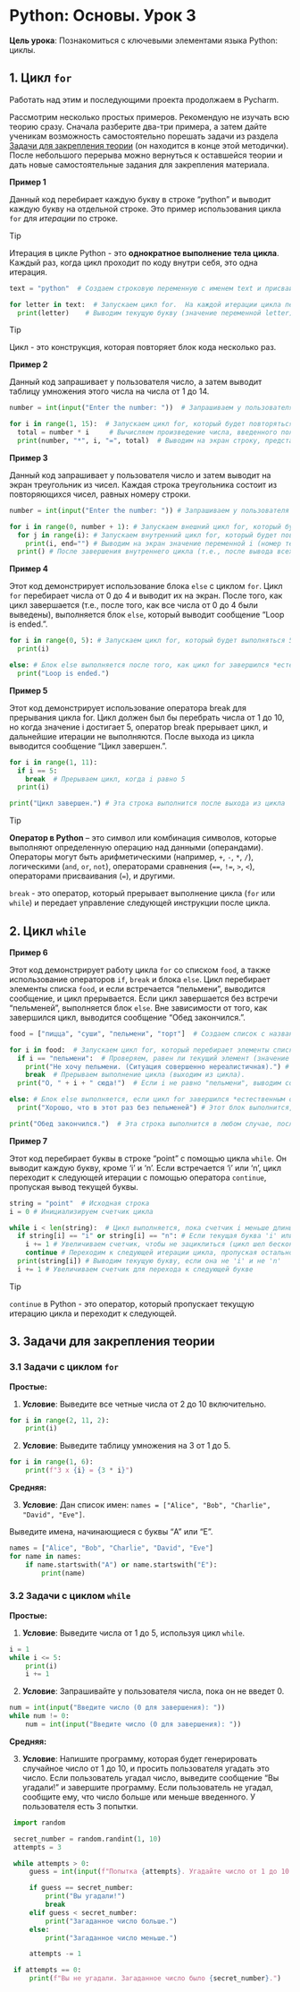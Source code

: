 # Python: Основы. Урок 3

**Цель урока**: Познакомиться с ключевыми элементами языка Python: циклы.

## 1. Цикл `for`

Работать над этим и последующими проекта продолжаем в Pycharm.

Рассмотрим несколько простых примеров. Рекомендую не изучать всю теорию сразу. Сначала разберите два-три примера, а затем дайте ученикам возможность самостоятельно порешать задачи из раздела [Задачи для закрепления теории](#3-задачи-для-закрепления-теории) (он находится в конце этой методички). После небольшого перерыва можно вернуться к оставшейся теории и дать новые самостоятельные задания для закрепления материала.

**Пример 1**

Данный код перебирает каждую букву в строке “python” и выводит каждую букву на отдельной строке. Это пример использования цикла `for` для *итерации* по строке.

>[!TIP]
> Итерация в цикле Python - это **однократное выполнение тела цикла**. Каждый раз, когда цикл проходит по коду внутри себя, это одна итерация.

```python
text = "python"  # Создаем строковую переменную с именем text и присваиваем ей значение "python"

for letter in text:  # Запускаем цикл for.  На каждой итерации цикла переменная letter будет принимать значение следующей буквы из строки text
  print(letter)    # Выводим текущую букву (значение переменной letter) на экран.  Каждая буква будет выведена на новой строке.
```

>[!TIP]
>Цикл - это конструкция, которая повторяет блок кода несколько раз.

**Пример 2**

Данный код запрашивает у пользователя число, а затем выводит таблицу умножения этого числа на числа от 1 до 14.

```python
number = int(input("Enter the number: "))  # Запрашиваем у пользователя число и преобразуем введенное значение в целое число (int). Результат сохраняем в переменной number.

for i in range(1, 15):  # Запускаем цикл for, который будет повторяться 14 раз. Переменная i будет принимать значения от 1 до 14 (не включая 15).
  total = number * i     # Вычисляем произведение числа, введенного пользователем (number), на текущее значение переменной i. Результат сохраняем в переменной total.
  print(number, "*", i, "=", total)  # Выводим на экран строку, представляющую пример умножения.
```

**Пример 3**

Данный код запрашивает у пользователя число и затем выводит на экран треугольник из чисел. Каждая строка треугольника состоит из повторяющихся чисел, равных номеру строки.

```python
number = int(input("Enter the number: ")) # Запрашиваем у пользователя число, преобразуем его в целое число и сохраняем в переменной number. Это будет высота треугольника.

for i in range(0, number + 1): # Запускаем внешний цикл for, который будет перебирать числа от 0 до number (включительно). Переменная i будет представлять номер текущей строки треугольника.
  for j in range(i): # Запускаем внутренний цикл for, который будет повторяться i раз (количество чисел в текущей строке). Переменная j используется только для подсчета количества повторений.
    print(i, end="") # Выводим на экран значение переменной i (номер текущей строки) без добавления новой строки в конце (end=""). Это позволяет выводить числа в одной строке.
  print() # После завершения внутреннего цикла (т.е., после вывода всех чисел в текущей строке), выводим пустую строку (print()). Это переводит курсор на новую строку, чтобы следующая строка треугольника выводилась на следующей строке экрана.
```

**Пример 4**

Этот код демонстрирует использование блока `else` с циклом `for`. Цикл `for` перебирает числа от 0 до 4 и выводит их на экран. После того, как цикл завершается (т.е., после того, как все числа от 0 до 4 были выведены), выполняется блок `else`, который выводит сообщение “Loop is ended.”.

```python
for i in range(0, 5): # Запускаем цикл for, который будет выполняться 5 раз. Переменная i будет принимать значения от 0 до 4.
  print(i)

else: # Блок else выполняется после того, как цикл for завершился *естественным образом* (т.е., не был прерван оператором break).
  print("Loop is ended.")
```

**Пример 5**

Этот код демонстрирует использование оператора break для прерывания цикла for. Цикл должен был бы перебрать числа от 1 до 10, но когда значение i достигает 5, оператор break прерывает цикл, и дальнейшие итерации не выполняются. После выхода из цикла выводится сообщение “Цикл завершен.”.

```python
for i in range(1, 11):
  if i == 5:
    break  # Прерываем цикл, когда i равно 5
  print(i)

print("Цикл завершен.") # Эта строка выполнится после выхода из цикла
```

>[!TIP]
>**Оператор в Python** – это символ или комбинация символов, которые выполняют определенную операцию над данными (операндами). Операторы могут быть арифметическими (например, `+`, `-`, `*`, `/`), логическими (`and`, `or`, `not`), операторами сравнения (`==`, `!=`, `>`, `<`), операторами присваивания (`=`), и другими.
>
>`break` - это оператор, который прерывает выполнение цикла (`for` или `while`) и передает управление следующей инструкции после цикла.

## 2. Цикл `while`

**Пример 6**

Этот код демонстрирует работу цикла `for` со списком `food`, а также использование операторов `if`, `break` и блока `else`. Цикл перебирает элементы списка `food`, и если встречается “пельмени”, выводится сообщение, и цикл прерывается. Если цикл завершается без встречи “пельменей”, выполняется блок `else`. Вне зависимости от того, как завершился цикл, выводится сообщение “Обед закончился.”.

```python
food = ["пицца", "суши", "пельмени", "торт"]  # Создаем список с названиями блюд

for i in food:  # Запускаем цикл for, который перебирает элементы списка food.
  if i == "пельмени":  # Проверяем, равен ли текущий элемент (значение i) строке "пельмени".
    print("Не хочу пельмени. (Ситуация совершенно нереалистичная).") # Если i равно "пельмени", выводим сообщение.
    break  # Прерываем выполнение цикла (выходим из цикла).
  print("О, " + i + " сюда!")  # Если i не равно "пельмени", выводим сообщение с названием текущего блюда.

else: # Блок else выполняется, если цикл for завершился *естественным образом* (т.е., не был прерван оператором break).
  print("Хорошо, что в этот раз без пельменей") # Этот блок выполнится, если в списке food не было элемента "пельмени".

print("Обед закончился.")  # Эта строка выполнится в любом случае, после завершения цикла (или после его прерывания).
```

**Пример 7**

Этот код перебирает буквы в строке “point” с помощью цикла `while`. Он выводит каждую букву, кроме ‘i’ и ‘n’. Если встречается ‘i’ или ‘n’, цикл переходит к следующей итерации с помощью оператора `continue`, пропуская вывод текущей буквы.

```python
string = "point"  # Исходная строка
i = 0 # Инициализируем счетчик цикла

while i < len(string):  # Цикл выполняется, пока счетчик i меньше длины строки
  if string[i] == "i" or string[i] == "n": # Если текущая буква 'i' или 'n'
    i += 1 # Увеличиваем счетчик, чтобы не зациклиться (цикл шел бесконечно)
    continue # Переходим к следующей итерации цикла, пропуская остальной код в теле цикла
  print(string[i]) # Выводим текущую букву, если она не 'i' и не 'n'
  i += 1 # Увеличиваем счетчик для перехода к следующей букве
```

>[!TIP]
> `continue` в Python - это оператор, который пропускает текущую итерацию цикла и переходит к следующей.

## 3. Задачи для закрепления теории

### 3.1 Задачи с циклом `for`

**Простые:**

1. **Условие**: Выведите все четные числа от 2 до 10 включительно.

```python
for i in range(2, 11, 2):
    print(i)
```

2. **Условие**: Выведите таблицу умножения на 3 от 1 до 5.

```python
for i in range(1, 6):
    print(f"3 x {i} = {3 * i}")
```

**Средняя:**

3. **Условие**: Дан список имен: `names = ["Alice", "Bob", "Charlie", "David", "Eve"]`.

Выведите имена, начинающиеся с буквы “A” или “E”.

```python
names = ["Alice", "Bob", "Charlie", "David", "Eve"]
for name in names:
    if name.startswith("A") or name.startswith("E"):
        print(name)
```

### 3.2 Задачи с циклом `while`

**Простые:**

1. **Условие**: Выведите числа от 1 до 5, используя цикл `while`.
```python
i = 1
while i <= 5:
    print(i)
    i += 1
```

2. **Условие**: Запрашивайте у пользователя числа, пока он не введет 0.

```python
num = int(input("Введите число (0 для завершения): "))
while num != 0:
    num = int(input("Введите число (0 для завершения): "))
```

**Средняя:**

3. **Условие**: Напишите программу, которая будет генерировать случайное число от 1 до 10, и просить пользователя угадать это число. Если пользователь угадал число, выведите сообщение “Вы угадали!” и завершите программу. Если пользователь не угадал, сообщите ему, что число больше или меньше введенного. У пользователя есть 3 попытки.


```python
 import random

 secret_number = random.randint(1, 10)
 attempts = 3

 while attempts > 0:
     guess = int(input(f"Попытка {attempts}. Угадайте число от 1 до 10: "))

     if guess == secret_number:
         print("Вы угадали!")
         break
     elif guess < secret_number:
         print("Загаданное число больше.")
     else:
         print("Загаданное число меньше.")

     attempts -= 1

 if attempts == 0:
     print(f"Вы не угадали. Загаданное число было {secret_number}.")
```
